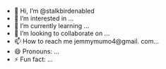 - 👋 Hi, I’m @stalkbirdenabled
- 👀 I’m interested in ...
- 🌱 I’m currently learning ...
- 💞️ I’m looking to collaborate on ...
- 📫 How to reach me jemmymumo4@gmail. com...
- 😄 Pronouns: ...
- ⚡ Fun fact: ...

<!---
stalkbird/stalkbird is a ✨ special ✨ repository because its `README.md` (this file) appears on your GitHub profile.
You can click the Preview link to take a look at your changes.
--->
